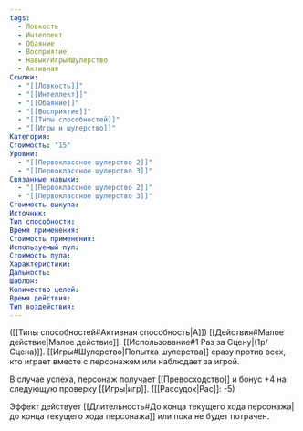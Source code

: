 ```yaml
---
tags:
  - Ловкость
  - Интеллект
  - Обаяние
  - Восприятие
  - Навык/ИгрыИШулерство
  - Активная
Ссылки:
  - "[[Ловкость]]"
  - "[[Интеллект]]"
  - "[[Обаяние]]"
  - "[[Восприятие]]"
  - "[[Типы способностей]]"
  - "[[Игры и шулерство]]"
Категория: 
Стоимость: "15"
Уровни:
  - "[[Первоклассное шулерство 2]]"
  - "[[Первоклассное шулерство 3]]"
Связанные навыки:
  - "[[Первоклассное шулерство 2]]"
  - "[[Первоклассное шулерство 3]]"
Стоимость выкупа:
Источник:
Тип способности:
Время применения:
Стоимость применения:
Используемый пул:
Стоимость пула:
Характеристики:
Дальность:
Шаблон:
Количество целей:
Время действия:
Тип воздействия:
---
```

([[Типы способностей#Активная способность|А]]) [[Действия#Малое действие|Малое действие]]. [[Использование#1 Раз за Сцену|(1р/Сцена)]]. [[Игры#Шулерство|Попытка шулерства]] сразу против всех, кто играет вместе с персонажем или наблюдает за игрой. 

В случае успеха, персонаж получает [[Превосходство]] и бонус +4 на следующую проверку [[Игры|игр]]. ([[Рассудок|Рас]]: -5)

Эффект действует [[Длительность#До конца текущего хода персонажа| до конца текущего хода персонажа]] или пока не будет потрачен. 

